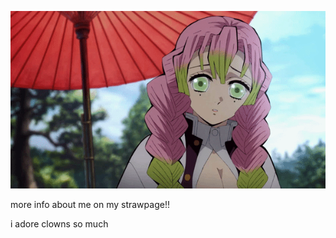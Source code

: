 ![imagine](https://github.com/cxrberus/cxrberus/blob/2b8835dbf3c7cd8f2968f0d046393369aeac263e/image-search-1646060579611.gif)


more info about me on my strawpage!! 


i adore clowns so much 





⠀⠀

